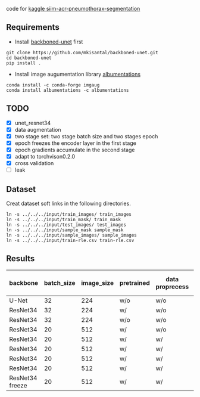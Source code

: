 code for [kaggle siim-acr-pneumothorax-segmentation](https://www.kaggle.com/c/siim-acr-pneumothorax-segmentation)

## Requirements
* Install [backboned-unet](https://github.com/mkisantal/backboned-unet) first
```
git clone https://github.com/mkisantal/backboned-unet.git
cd backboned-unet
pip install .
```
* Install image augumentation library [albumentations](https://github.com/albu/albumentations)
```
conda install -c conda-forge imgaug
conda install albumentations -c albumentations
```

## TODO
- [x] unet_resnet34
- [x] data augmentation
- [x] two stage set: two stage batch size and two stages epoch
- [x] epoch freezes the encoder layer in the first stage
- [x] epoch gradients accumulate in the second stage
- [x] adapt to torchvison0.2.0
- [x] cross validation
- [ ] leak

## Dataset
Creat dataset soft links in the following directories.
```
ln -s ../../../input/train_images/ train_images
ln -s ../../../input/train_mask/ train_mask
ln -s ../../../input/test_images/ test_images
ln -s ../../../input/sample_mask sample_mask
ln -s ../../../input/sample_images/ sample_images
ln -s ../../../input/train-rle.csv train-rle.csv
```

## Results
|backbone|batch_size|image_size|pretrained|data proprecess|mask resize|less than sum|T|lr|sum|score|
|--|--|--|--|--|--|--|--|--|--|--|
|U-Net|32|224|w/o|w/o|w/o|w/o|w/o|random||0.7019|
|ResNet34|32|224|w/|w/o|w/o|w/o|w/o|random||0.7172|
|ResNet34|32|224|w/o|w/o|w/o|w/o|w/o|random||0.7295|
|ResNet34|20|512|w/|w/o|w/o|w/o|w/o|random||0.7508|
|ResNet34|20|512|w/|w/|w/o|w/o|w/o|random||0.7603|
|ResNet34|20|512|w/|w/|w|w/o|w|random||0.7974|
|ResNet34|20|512|w/|w/|w|1024*2|w/o|random||0.7834|
|ResNet34|20|512|w/|w/|w|2048*2|w|random|115|0.8112|
|ResNet34 freeze|20|512|w/|w/|w|2048*2|w|random|107|0.8118|